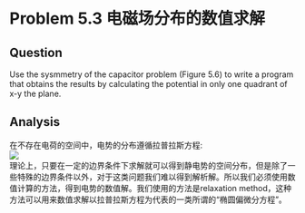 # Problem 5.3 电磁场分布的数值求解
## Question
Use the sysmmetry of the capacitor problem (Figure 5.6) to write a program that obtains the results by calculating the potential in only one quadrant of x-y the plane.

## Analysis
在不存在电荷的空间中，电势的分布遵循拉普拉斯方程:  
![](https://camo.githubusercontent.com/0983f05673b5dd953a985b5bdc089f2a9a792c3c/687474703a2f2f692e696d6775722e636f6d2f584536575863582e706e67)  
理论上，只要在一定的边界条件下求解就可以得到静电势的空间分布，但是除了一些特殊的边界条件以外，对于这类问题我们难以得到解析解。所以我们必须使用数值计算的方法，得到电势的数值解。我们使用的方法是relaxation method，这种方法可以用来数值求解以拉普拉斯方程为代表的一类所谓的“椭圆偏微分方程”。
